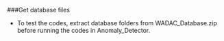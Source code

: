 ###Get database files 
* To test the codes, extract database folders from WADAC_Database.zip before running the codes in Anomaly_Detector. 
